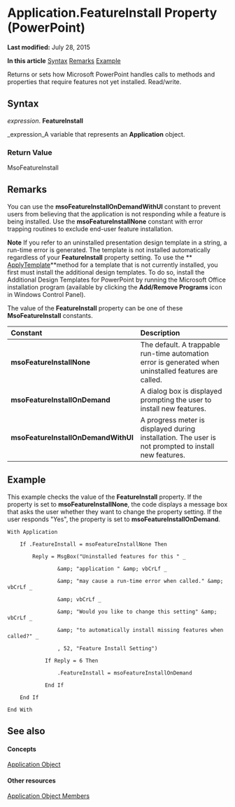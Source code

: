 
# Application.FeatureInstall Property (PowerPoint)

 **Last modified:** July 28, 2015

 **In this article**
 [Syntax](#sectionSection0)
 [Remarks](#sectionSection1)
 [Example](#sectionSection2)


Returns or sets how Microsoft PowerPoint handles calls to methods and properties that require features not yet installed. Read/write.


## Syntax
<a name="sectionSection0"> </a>

 _expression_. **FeatureInstall**

 _expression_A variable that represents an  **Application** object.


### Return Value

MsoFeatureInstall


## Remarks
<a name="sectionSection1"> </a>

You can use the  **msoFeatureInstallOnDemandWithUI** constant to prevent users from believing that the application is not responding while a feature is being installed. Use the **msoFeatureInstallNone** constant with error trapping routines to exclude end-user feature installation.


 **Note**  If you refer to an uninstalled presentation design template in a string, a run-time error is generated. The template is not installed automatically regardless of your  **FeatureInstall** property setting. To use the ** [ApplyTemplate](0340ab20-ae21-996b-63c2-4c0b922dec6e.md)**method for a template that is not currently installed, you first must install the additional design templates. To do so, install the Additional Design Templates for PowerPoint by running the Microsoft Office installation program (available by clicking the  **Add/Remove Programs** icon in Windows Control Panel).

The value of the  **FeatureInstall** property can be one of these **MsoFeatureInstall** constants.



|**Constant**|**Description**|
|:-----|:-----|
| **msoFeatureInstallNone**| The default. A trappable run-time automation error is generated when uninstalled features are called.|
| **msoFeatureInstallOnDemand**| A dialog box is displayed prompting the user to install new features.|
| **msoFeatureInstallOnDemandWithUI**| A progress meter is displayed during installation. The user is not prompted to install new features.|

## Example
<a name="sectionSection2"> </a>

This example checks the value of the  **FeatureInstall** property. If the property is set to **msoFeatureInstallNone**, the code displays a message box that asks the user whether they want to change the property setting. If the user responds "Yes", the property is set to  **msoFeatureInstallOnDemand**.


```
With Application

    If .FeatureInstall = msoFeatureInstallNone Then

        Reply = MsgBox("Uninstalled features for this " _

                &amp; "application " &amp; vbCrLf _

                &amp; "may cause a run-time error when called." &amp; vbCrLf _

                &amp; vbCrLf _

                &amp; "Would you like to change this setting" &amp; vbCrLf _

                &amp; "to automatically install missing features when called?" _

                , 52, "Feature Install Setting")

            If Reply = 6 Then

                .FeatureInstall = msoFeatureInstallOnDemand

            End If

    End If

End With
```


## See also
<a name="sectionSection2"> </a>


#### Concepts


 [Application Object](978c2b99-4271-b953-4283-73b5f3d96f41.md)
#### Other resources


 [Application Object Members](7a9042da-ef77-ebba-c872-f736bf486674.md)
